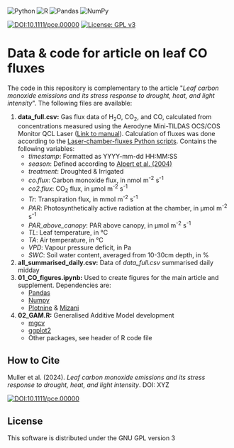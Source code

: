![Python](https://img.shields.io/badge/python-3670A0?style=for-the-badge&logo=python&logoColor=ffdd54)
![R](https://img.shields.io/badge/r-%23276DC3.svg?style=for-the-badge&logo=r&logoColor=white)
![Pandas](https://img.shields.io/badge/pandas-%23150458.svg?style=for-the-badge&logo=pandas&logoColor=white)
![NumPy](https://img.shields.io/badge/numpy-%23013243.svg?style=for-the-badge&logo=numpy&logoColor=white)


[![DOI:10.1111/pce.00000](http://img.shields.io/badge/DOI-10.1111/pce.00000-a7d37d.svg)](https://doi.org/10.1111/pce.00000)
[![License: GPL v3](https://img.shields.io/badge/License-GPLv3-blue.svg)](https://www.gnu.org/licenses/gpl-3.0)

# Data & code for article on leaf CO fluxes

The code in this repository is complementary to the article "*Leaf carbon monoxide emissions and its stress response to drought, heat, and light intensity*". The following files are available:

1. **data_full.csv:** Gas flux data of H<sub>2</sub>O, CO<sub>2</sub>, and CO, calculated from concentrations measured using the Aerodyne Mini-TILDAS OCS/COS Monitor QCL Laser ([Link to manual](https://www.aerodyne.com/wp-content/uploads/2021/11/OCS_COS.pdf)). Calculation of fluxes was done according to the [Laser-chamber-fluxes Python scripts](https://github.com/kebasaa/Laser-chamber-fluxes). Contains the following variables:
    - _timestamp_: Formatted as YYYY-mm-dd HH:MM:SS
	- _season_: Defined according to [Alpert et al. (2004)](https://doi.org/10.1002/joc.1037)
	- _treatment_: Droughted & Irrigated
	- _co.flux_: Carbon monoxide flux, in nmol m<sup>-2</sup> s<sup>-1</sup>
	- _co2.flux_: CO<sub>2</sub> flux, in μmol m<sup>-2</sup> s<sup>-1</sup>
	- _Tr_: Transpiration flux, in mmol m<sup>-2</sup> s<sup>-1</sup>
	- _PAR_: Photosynthetically active radiation at the chamber, in μmol m<sup>-2</sup> s<sup>-1</sup>
    - _PAR_above_canopy_: PAR above canopy, in μmol m<sup>-2</sup> s<sup>-1</sup>
	- _TL_: Leaf temperature, in °C
	- _TA_: Air temperature, in °C
	- _VPD_: Vapour pressure deficit, in Pa
	- _SWC_: Soil water content, averaged from 10-30cm depth, in %
2. **all_summarised_daily.csv:** Data of *data_full.csv* summarised daily midday
3. **01_CO_figures.ipynb:** Used to create figures for the main article and supplement. Dependencies are:
    - [Pandas](https://pandas.pydata.org/)
    - [Numpy](https://numpy.org/)
    - [Plotnine](https://plotnine.readthedocs.io/en/stable/) & [Mizani](https://plotnine.readthedocs.io/en/stable/tutorials/miscellaneous-manipulating-date-breaks-and-date-labels.html)
4. **02_GAM.R:** Generalised Additive Model development
    - [mgcv](https://cran.r-project.org/web/packages/mgcv/index.html)
	- [ggplot2](https://ggplot2.tidyverse.org/)
	- Other packages, see header of R code file

## How to Cite

Muller et al. (2024). *Leaf carbon monoxide emissions and its stress response to drought, heat, and light intensity*. DOI: XYZ

[![DOI:10.1111/pce.00000](http://img.shields.io/badge/DOI-10.1111/pce.00000-a7d37d.svg)](https://doi.org/10.1111/pce.00000)

## License

This software is distributed under the GNU GPL version 3

